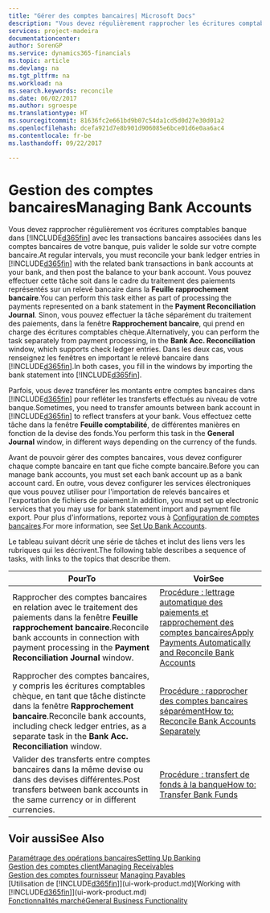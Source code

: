 ```yaml
---
title: "Gérer des comptes bancaires| Microsoft Docs"
description: "Vous devez régulièrement rapprocher les écritures comptables bancaires dans Financials des transactions bancaires associées à vos comptes bancaires."
services: project-madeira
documentationcenter: 
author: SorenGP
ms.service: dynamics365-financials
ms.topic: article
ms.devlang: na
ms.tgt_pltfrm: na
ms.workload: na
ms.search.keywords: reconcile
ms.date: 06/02/2017
ms.author: sgroespe
ms.translationtype: HT
ms.sourcegitcommit: 81636fc2e661bd9b07c54da1cd5d0d27e30d01a2
ms.openlocfilehash: dcefa921d7e8b901d906085e6bce01d6e0aa6ac4
ms.contentlocale: fr-be
ms.lasthandoff: 09/22/2017

---
```

# <a name="managing-bank-accounts"></a><span data-ttu-id="283ab-103">Gestion des comptes bancaires</span><span class="sxs-lookup"><span data-stu-id="283ab-103">Managing Bank Accounts</span></span>
<span data-ttu-id="283ab-104">Vous devez rapprocher régulièrement vos écritures comptables banque dans [!INCLUDE[d365fin](includes/d365fin_md.md)] avec les transactions bancaires associées dans les comptes bancaires de votre banque, puis valider le solde sur votre compte bancaire.</span><span class="sxs-lookup"><span data-stu-id="283ab-104">At regular intervals, you must reconcile your bank ledger entries in [!INCLUDE[d365fin](includes/d365fin_md.md)] with the related bank transactions in bank accounts at your bank, and then post the balance to your bank account.</span></span> <span data-ttu-id="283ab-105">Vous pouvez effectuer cette tâche soit dans le cadre du traitement des paiements représentés sur un relevé bancaire dans la **Feuille rapprochement bancaire**.</span><span class="sxs-lookup"><span data-stu-id="283ab-105">You can perform this task either as part of processing the payments represented on a bank statement in the **Payment Reconciliation Journal**.</span></span> <span data-ttu-id="283ab-106">Sinon, vous pouvez effectuer la tâche séparément du traitement des paiements, dans la fenêtre **Rapprochement bancaire**, qui prend en charge des écritures comptables chèque.</span><span class="sxs-lookup"><span data-stu-id="283ab-106">Alternatively, you can perform the task separately from payment processing, in the **Bank Acc. Reconciliation** window, which supports check ledger entries.</span></span> <span data-ttu-id="283ab-107">Dans les deux cas, vous renseignez les fenêtres en important le relevé bancaire dans [!INCLUDE[d365fin](includes/d365fin_md.md)].</span><span class="sxs-lookup"><span data-stu-id="283ab-107">In both cases, you fill in the windows by importing the bank statement into [!INCLUDE[d365fin](includes/d365fin_md.md)].</span></span>

<span data-ttu-id="283ab-108">Parfois, vous devez transférer les montants entre comptes bancaires dans [!INCLUDE[d365fin](includes/d365fin_md.md)] pour refléter les transferts effectués au niveau de votre banque.</span><span class="sxs-lookup"><span data-stu-id="283ab-108">Sometimes, you need to transfer amounts between bank account in [!INCLUDE[d365fin](includes/d365fin_md.md)] to reflect transfers at your bank.</span></span> <span data-ttu-id="283ab-109">Vous effectuez cette tâche dans la fenêtre **Feuille comptabilité**, de différentes manières en fonction de la devise des fonds.</span><span class="sxs-lookup"><span data-stu-id="283ab-109">You perform this task in the **General Journal** window, in different ways depending on the currency of the funds.</span></span>

<span data-ttu-id="283ab-110">Avant de pouvoir gérer des comptes bancaires, vous devez configurer chaque compte bancaire en tant que fiche compte bancaire.</span><span class="sxs-lookup"><span data-stu-id="283ab-110">Before you can manage bank accounts, you must set each bank account up as a bank account card.</span></span> <span data-ttu-id="283ab-111">En outre, vous devez configurer les services électroniques que vous pouvez utiliser pour l'importation de relevés bancaires et l'exportation de fichiers de paiement.</span><span class="sxs-lookup"><span data-stu-id="283ab-111">In addition, you must set up electronic services that you may use for bank statement import and payment file export.</span></span> <span data-ttu-id="283ab-112">Pour plus d'informations, reportez vous à [Configuration de comptes bancaires](bank-setup-banking.md).</span><span class="sxs-lookup"><span data-stu-id="283ab-112">For more information, see [Set Up Bank Accounts](bank-setup-banking.md).</span></span>

<span data-ttu-id="283ab-113">Le tableau suivant décrit une série de tâches et inclut des liens vers les rubriques qui les décrivent.</span><span class="sxs-lookup"><span data-stu-id="283ab-113">The following table describes a sequence of tasks, with links to the topics that describe them.</span></span>

| <span data-ttu-id="283ab-114">Pour</span><span class="sxs-lookup"><span data-stu-id="283ab-114">To</span></span> | <span data-ttu-id="283ab-115">Voir</span><span class="sxs-lookup"><span data-stu-id="283ab-115">See</span></span> |
| --- | --- |
| <span data-ttu-id="283ab-116">Rapprocher des comptes bancaires en relation avec le traitement des paiements dans la fenêtre **Feuille rapprochement bancaire**.</span><span class="sxs-lookup"><span data-stu-id="283ab-116">Reconcile bank accounts in connection with payment processing in the **Payment Reconciliation Journal** window.</span></span> |[<span data-ttu-id="283ab-117">Procédure : lettrage automatique des paiements et rapprochement des comptes bancaires</span><span class="sxs-lookup"><span data-stu-id="283ab-117">Apply Payments Automatically and Reconcile Bank Accounts</span></span>](receivables-apply-payments-auto-reconcile-bank-accounts.md) |
| <span data-ttu-id="283ab-118">Rapprocher des comptes bancaires, y compris les écritures comptables chèque, en tant que tâche distincte dans la fenêtre **Rapprochement bancaire**.</span><span class="sxs-lookup"><span data-stu-id="283ab-118">Reconcile bank accounts, including check ledger entries, as a separate task in the **Bank Acc. Reconciliation** window.</span></span> |[<span data-ttu-id="283ab-119">Procédure : rapprocher des comptes bancaires séparément</span><span class="sxs-lookup"><span data-stu-id="283ab-119">How to: Reconcile Bank Accounts Separately</span></span>](bank-how-reconcile-bank-accounts-separately.md) |
| <span data-ttu-id="283ab-120">Valider des transferts entre comptes bancaires dans la même devise ou dans des devises différentes.</span><span class="sxs-lookup"><span data-stu-id="283ab-120">Post transfers between bank accounts in the same currency or in different currencies.</span></span> |[<span data-ttu-id="283ab-121">Procédure : transfert de fonds à la banque</span><span class="sxs-lookup"><span data-stu-id="283ab-121">How to: Transfer Bank Funds</span></span>](bank-how-transfer-bank-funds.md) |

## <a name="see-also"></a><span data-ttu-id="283ab-122">Voir aussi</span><span class="sxs-lookup"><span data-stu-id="283ab-122">See Also</span></span>
[<span data-ttu-id="283ab-123">Paramétrage des opérations bancaires</span><span class="sxs-lookup"><span data-stu-id="283ab-123">Setting Up Banking</span></span>](bank-setup-banking.md)  
[<span data-ttu-id="283ab-124">Gestion des comptes client</span><span class="sxs-lookup"><span data-stu-id="283ab-124">Managing Receivables</span></span>](receivables-manage-receivables.md)  
<span data-ttu-id="283ab-125">[Gestion des comptes fournisseur](payables-manage-payables.md)  </span><span class="sxs-lookup"><span data-stu-id="283ab-125">[Managing Payables](payables-manage-payables.md)  </span></span>  
<span data-ttu-id="283ab-126">[Utilisation de [!INCLUDE[d365fin](includes/d365fin_md.md)]](ui-work-product.md)</span><span class="sxs-lookup"><span data-stu-id="283ab-126">[Working with [!INCLUDE[d365fin](includes/d365fin_md.md)]](ui-work-product.md)</span></span>  
[<span data-ttu-id="283ab-127">Fonctionnalités marché</span><span class="sxs-lookup"><span data-stu-id="283ab-127">General Business Functionality</span></span>](ui-across-business-areas.md)  


